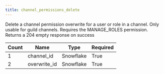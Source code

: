 ```yaml
---
title: channel_permissions_delete
---
```

Delete a channel permission overwrite for a user or role in a channel. Only usable for guild channels. Requires the MANAGE_ROLES permission. Returns a 204 empty response on success

Count | Name | Type | Required        
----|----|----|----  
1 | channel_id | Snowflake | True
2 | overwrite_id | Snowflake | True
